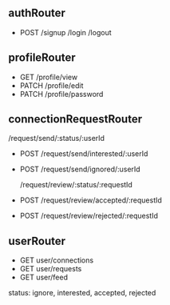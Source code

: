 ## authRouter

- POST
  /signup
  /login
  /logout

## profileRouter

- GET /profile/view
- PATCH /profile/edit
- PATCH /profile/password

## connectionRequestRouter

/request/send/:status/:userId

- POST /request/send/interested/:userId
- POST /request/send/ignored/:userId

  /request/review/:status/:requestId

- POST /request/review/accepted/:requestId
- POST /request/review/rejected/:requestId

## userRouter

- GET user/connections
- GET user/requests
- GET user/feed

status: ignore, interested, accepted, rejected
